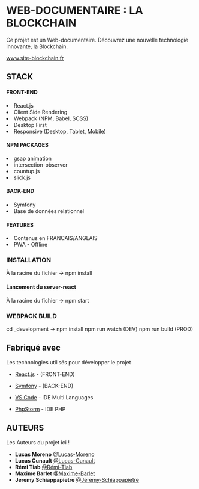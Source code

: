 # WEB-DOCUMENTAIRE : LA BLOCKCHAIN

Ce projet est un Web-documentaire.
Découvrez une nouvelle technologie innovante, la Blockchain.

www.site-blockchain.fr

## STACK

#### FRONT-END
  <li>React.js</li>
  <li>Client Side Rendering</li>
  <li>Webpack (NPM, Babel, SCSS)</li>
  <li>Desktop First</li>
  <li>Responsive (Desktop, Tablet, Mobile)</li>

#### NPM PACKAGES
  <li>gsap animation</li>
  <li>intersection-observer</li>
  <li>countup.js</li>
  <li>slick.js</li>

#### BACK-END
  <li>Symfony</li>
  <li>Base de données relationnel</li>

#### FEATURES
  <li>Contenus en FRANCAIS/ANGLAIS</li>
  <li>PWA - Offline</li>

### INSTALLATION

À la racine du fichier -> npm install

#### Lancement du server-react

À la racine du fichier -> npm start

### WEBPACK BUILD

cd _development -> npm install
npm run watch (DEV)
npm run build (PROD)

## Fabriqué avec

Les technologies utilisés pour développer le projet

* [React.js](https://fr.reactjs.org/) - (FRONT-END)
* [Symfony](https://symfony.com/) - (BACK-END)

* [VS Code](https://code.visualstudio.com/) - IDE Multi Languages
* [PhpStorm](https://www.jetbrains.com/fr-fr/phpstorm/) - IDE PHP


## AUTEURS

Les Auteurs du projet ici !

* **Lucas Moreno** [@Lucas-Moreno](https://github.com/Lucas-Moreno)
* **Lucas Cunault** [@Lucas-Cunault](https://github.com/Lcunault)
* **Rémi Tiab** [@Rémi-Tiab](https://github.com/RemiTiab)
* **Maxime Barlet** [@Maxime-Barlet](https://github.com/maximebarlet)
* **Jeremy Schiappapietre** [@Jeremy-Schiappapietre](https://github.com/Lucas-Moreno)



